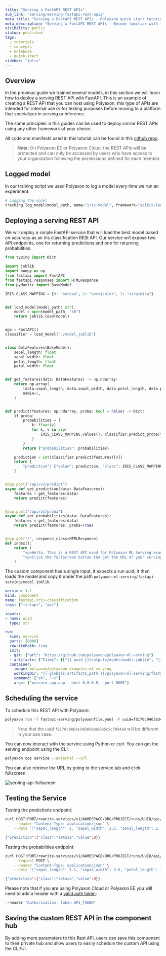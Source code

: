 ```yaml
---
title: "Serving a FastAPI REST APIs"
sub_link: "serving/serving-fastapi-rest-apis"
meta_title: "Serving a FastAPI REST APIs - Polyaxon quick start tutorial - Core Concepts"
meta_description: "Serving a FastAPI REST APIs - Become familiar with the ecosystem of Polyaxon tools with a top-level overview and useful links to get you started."
visibility: public
status: published
tags:
  - tutorials
  - concepts
  - notebook
  - quick-start
sidebar: "intro"
---
```


## Overview

In the previous guide we trained several models, in this section we will learn how to deploy a serving REST API with FastAPI.
This is an example of creating a REST API that you can host using Polyaxon, this type of APIs are intended for internal use or for testing purposes 
before moving to a platform that specializes in serving or inference. 

The same principles in this guides can be used to deploy similar REST APIs using any other framework of your choice.

All code and manifests used in this tutorial can be found in this [github repo](https://github.com/polyaxon/polyaxon-ml-serving).

> **Note**: On Polyaxon EE or Polyaxon Cloud, the REST APIs will be protected and can only be accessed by users who have access to your organization following the permissions defined for each member. 

## Logged model

In our training script we used Polyaxon to log a model every time we run an experiment:

```python
# Logging the model
tracking.log_model(model_path, name="iris-model", framework="scikit-learn", versioned=False)
```

## Deploying a serving REST API

We will deploy a simple FastAPI service that will load the best model based on accuracy as an Iris classification RESt API.
Our service will expose two API endpoints, one for returning predictions and one for returning probabilities.


```python
from typing import Dict

import joblib
import numpy as np
from fastapi import FastAPI
from fastapi.responses import HTMLResponse
from pydantic import BaseModel

IRIS_CLASS_MAPPING = {0: "setosa", 1: "versicolor", 2: "virginica"}


def load_model(model_path: str):
    model = open(model_path, "rb")
    return joblib.load(model)


app = FastAPI()
classifier = load_model("./model.joblib")


class DataFeatures(BaseModel):
    sepal_length: float
    sepal_width: float
    petal_length: float
    petal_width: float


def get_features(data: DataFeatures) -> np.ndarray:
    return np.array(
        [data.sepal_length, data.sepal_width, data.petal_length, data.petal_width],
        ndmin=2,
    )


def predict(features: np.ndarray, proba: bool = False) -> Dict:
    if proba:
        probabilities = {
            k: float(v)
            for k, v in zip(
                IRIS_CLASS_MAPPING.values(), classifier.predict_proba(features)[0]
            )
        }
        return {"probabilities": probabilities}

    prediction = int(classifier.predict(features)[0])
    return {
        "prediction": {"value": prediction, "class": IRIS_CLASS_MAPPING[prediction]}
    }


@app.post("/api/v1/predict")
async def get_prediction(data: DataFeatures):
    features = get_features(data)
    return predict(features)


@app.post("/api/v1/proba")
async def get_probabilities(data: DataFeatures):
    features = get_features(data)
    return predict(features, proba=True)


@app.get("/", response_class=HTMLResponse)
def index():
    return (
        "<p>Hello, This is a REST API used for Polyaxon ML Serving examples!</p>"
        "<p>Click the fullscreen button the get the URL of your serving API!<p/>"
    )
```

The custom component has a single input, it expects a run uuid, it then loads the model and copy it under the path `polyaxon-ml-serving/fastapi-serving/model.joblib`.

```yaml
version: 1.1
kind: component
name: fastapi-iris-classification
tags: ["fastapi", "api"]

inputs:
- name: uuid
  type: str

run:
  kind: service
  ports: [8000]
  rewritePath: true
  init:
  - git: {"url": "https://github.com/polyaxon/polyaxon-ml-serving"}
  - artifacts: {"files": [["{{ uuid }}/outputs/model/model.joblib", "{{ globals.artifacts_path }}/polyaxon-ml-serving/fastapi-serving/model.joblib"]]}
  container:
    image: polyaxon/polyaxon-examples:ml-serving
    workingDir: "{{ globals.artifacts_path }}/polyaxon-ml-serving/fastapi-serving"
    command: ["sh", "-c"]
    args: ["uvicorn app:app --host 0.0.0.0 --port 8000"]
```

## Scheduling the service

To schedule this REST API with Polyaxon: 

```bash
polyaxon run -f fastapi-serving/polyaxonfile.yaml -P uuid=f8176c9463a345908ce6865c9c7894a9
```

> Note that the uuid `f8176c9463a345908ce6865c9c7894a9` will be different in your use case.

You can now interact with the service using Python or curl. You can get the serving endpoint using the CLI:

```bash
polyaxon ops service --external --url
``` 

You can also retrieve the URL by going to the service tab and click fullscreen:

![serving-api-fullscreen](../../../../content/images/dashboard/runs/serving-api-fullscreen.png)

## Testing the Service

Testing the predictions endpoint:

```bash
curl HOST:PORT/rewrite-services/v1/NAMESPACE/ORG/PROJECT/runs/UUID/api/v1/predict --request POST \
    --header "Content-Type: application/json" \
    --data '{"sepal_length": 2, "sepal_width": 2.5, "petal_length": 2, "petal_width": 0.5}'

{"prediction":{"class":"setosa","value":0}}
```

Testing the probabilities endpoint:

```bash
curl HOST:PORT/rewrite-services/v1/NAMESPACE/ORG/PROJECT/runs/UUID/api/v1/proba \
    --request POST \
    --header "Content-Type: application/json" \
    --data '{"sepal_length": 5.1, "sepal_width": 3.5, "petal_length": 1.4, "petal_width": 0.2}'

{"prediction":{"class":"setosa","value":0}}
```

Please note that if you are using Polyaxon Cloud or Polyaxon EE you will need to add a header with a [valid auth token](/docs/management/organizations/user_profile/#token-management):

```bash
--header "Authorization: token API_TOKEN"
```

## Saving the custom REST API in the component hub

By adding more parameters to this Rest API, users can save this component to their private hub and allow users to easily schedule the custom API using the CLI/UI.
